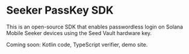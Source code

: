 # Seeker PassKey SDK

This is an open-source SDK that enables passwordless login on Solana Mobile Seeker devices using the Seed Vault hardware key.

Coming soon: Kotlin code, TypeScript verifier, demo site.
